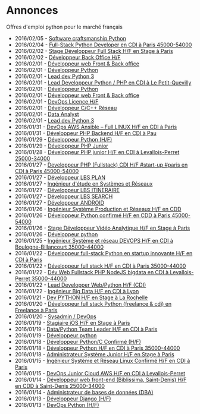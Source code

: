 # Annonces

Offres d'emploi python pour le marché français

* 2016/02/05 - [Software craftsmanship Python](http://pyjobs.fr/job/1100/software-craftsmanship-python "Software craftsmanship Python")
* 2016/02/04 - [Full-Stack Python Developer en CDI à Paris 45000-54000](http://pyjobs.fr/job/1099/full-stack-python-developer-en-cdi-a-paris-45000-54000 "Full-Stack Python Developer en CDI à Paris 45000-54000")
* 2016/02/02 - [Stage Développeur Full Stack H/F en Stage à Paris](http://pyjobs.fr/job/637/stage-developpeur-full-stack-h-f-en-stage-a-paris "Stage Développeur Full Stack H/F en Stage à Paris")
* 2016/02/02 - [Développeur Back Office H/F](http://pyjobs.fr/job/65/developpeur-back-office-h-f "Développeur Back Office H/F")
* 2016/02/01 - [Développeur web Front & Back office](http://pyjobs.fr/job/638/developpeur-web-front-back-office "Développeur web Front & Back office")
* 2016/02/01 - [Développeur Python](http://pyjobs.fr/job/643/developpeur-python "Développeur Python")
* 2016/02/01 - [Lead dev Python 3](http://pyjobs.fr/job/642/lead-dev-python-3 "Lead dev Python 3")
* 2016/02/01 - [Lead Developpeur Python / PHP en CDI à Le Petit-Quevilly](http://pyjobs.fr/job/2/lead-developpeur-python-php-en-cdi-a-le-petit-quevilly "Lead Developpeur Python / PHP en CDI à Le Petit-Quevilly")
* 2016/02/01 - [Développeur Python](http://pyjobs.fr/job/71/developpeur-python "Développeur Python")
* 2016/02/01 - [Développeur web Front & Back office](http://pyjobs.fr/job/69/developpeur-web-front-back-office "Développeur web Front & Back office")
* 2016/02/01 - [DevOps Licence H/F](http://pyjobs.fr/job/116/devops-licence-h-f "DevOps Licence H/F")
* 2016/02/01 - [Développeur C/C++ Réseau](http://pyjobs.fr/job/76/developpeur-c-c-reseau "Développeur C/C++ Réseau")
* 2016/02/01 - [Data Analyst](http://pyjobs.fr/job/59/data-analyst "Data Analyst")
* 2016/02/01 - [Lead dev Python 3](http://pyjobs.fr/job/73/lead-dev-python-3 "Lead dev Python 3")
* 2016/01/31 - [DevOps AWS Ansible – Full LINUX H/F en CDI à Paris](http://pyjobs.fr/job/189/devops-aws-ansible-full-linux-h-f-en-cdi-a-paris "DevOps AWS Ansible – Full LINUX H/F en CDI à Paris")
* 2016/01/31 - [Développeur PHP Backend H/F en CDI à Pau](http://pyjobs.fr/job/186/developpeur-php-backend-h-f-en-cdi-a-pau "Développeur PHP Backend H/F en CDI à Pau")
* 2016/01/29 - [Développeur Python (H/F)](http://pyjobs.fr/job/27/developpeur-python-h-f "Développeur Python (H/F)")
* 2016/01/29 - [Développeur PHP Junior](http://pyjobs.fr/job/21/developpeur-php-junior "Développeur PHP Junior")
* 2016/01/28 - [Développeur PHP junior H/F en CDI à Levallois-Perret 25000-34000](http://pyjobs.fr/job/185/developpeur-php-junior-h-f-en-cdi-a-levallois-perret-25000-34000 "Développeur PHP junior H/F en CDI à Levallois-Perret 25000-34000")
* 2016/01/27 - [Developpeur PHP (Fullstack)  CDI H/F #start-up #paris en CDI à Paris 45000-54000](http://pyjobs.fr/job/183/developpeur-php-fullstack-cdi-h-f-start-up-paris-en-cdi-a-paris-45000-54000 "Developpeur PHP (Fullstack)  CDI H/F #start-up #paris en CDI à Paris 45000-54000")
* 2016/01/27 - [Développeur LBS PLAN](http://pyjobs.fr/job/85/developpeur-lbs-plan "Développeur LBS PLAN")
* 2016/01/27 - [Ingénieur d'étude en Systèmes et Réseaux](http://pyjobs.fr/job/44/ingenieur-detude-en-systemes-et-reseaux "Ingénieur d'étude en Systèmes et Réseaux")
* 2016/01/27 - [Développeur LBS ITINERAIRE](http://pyjobs.fr/job/83/developpeur-lbs-itineraire "Développeur LBS ITINERAIRE")
* 2016/01/27 - [Développeur LBS SEARCH](http://pyjobs.fr/job/88/developpeur-lbs-search "Développeur LBS SEARCH")
* 2016/01/27 - [Développeur ANDROID](http://pyjobs.fr/job/79/developpeur-android "Développeur ANDROID")
* 2016/01/26 - [Ingénieur Système Production et Réseaux H/F en CDD](http://pyjobs.fr/job/181/ingenieur-systeme-production-et-reseaux-h-f-en-cdd "Ingénieur Système Production et Réseaux H/F en CDD")
* 2016/01/26 - [Développeur Python confirmé H/F en CDD à Paris 45000-54000](http://pyjobs.fr/job/179/developpeur-python-confirme-h-f-en-cdd-a-paris-45000-54000 "Développeur Python confirmé H/F en CDD à Paris 45000-54000")
* 2016/01/26 - [Stage Développeur Vidéo Analytique H/F en Stage à Paris](http://pyjobs.fr/job/177/stage-developpeur-video-analytique-h-f-en-stage-a-paris "Stage Développeur Vidéo Analytique H/F en Stage à Paris")
* 2016/01/26 - [Développeur python](http://pyjobs.fr/job/96/developpeur-python "Développeur python")
* 2016/01/25 - [Ingénieur Système et réseau DEVOPS H/F en CDI à Boulogne-Billancourt 35000-44000](http://pyjobs.fr/job/175/ingenieur-systeme-et-reseau-devops-h-f-en-cdi-a-boulogne-billancourt-35000-44000 "Ingénieur Système et réseau DEVOPS H/F en CDI à Boulogne-Billancourt 35000-44000")
* 2016/01/22 - [Développeur full-stack Python en startup innovante H/F en CDI à Paris](http://pyjobs.fr/job/173/developpeur-full-stack-python-en-startup-innovante-h-f-en-cdi-a-paris "Développeur full-stack Python en startup innovante H/F en CDI à Paris")
* 2016/01/22 - [Développeur full stack H/F en CDI à Paris 35000-44000](http://pyjobs.fr/job/171/developpeur-full-stack-h-f-en-cdi-a-paris-35000-44000 "Développeur full stack H/F en CDI à Paris 35000-44000")
* 2016/01/22 - [Dév Web Fullstack  PHP NodeJS bigdata en CDI à Levallois-Perret 35000-44000](http://pyjobs.fr/job/170/dev-web-fullstack-php-nodejs-bigdata-en-cdi-a-levallois-perret-35000-44000 "Dév Web Fullstack  PHP NodeJS bigdata en CDI à Levallois-Perret 35000-44000")
* 2016/01/22 - [Lead Developper Web/Python H/F (CDI)](http://pyjobs.fr/job/641/lead-developper-web-python-h-f-cdi "Lead Developper Web/Python H/F (CDI)")
* 2016/01/22 - [Ingénieur Big Data H/F en CDI à Lyon](http://pyjobs.fr/job/169/ingenieur-big-data-h-f-en-cdi-a-lyon "Ingénieur Big Data H/F en CDI à Lyon")
* 2016/01/21 - [Dev PYTHON H/F en Stage à La Rochelle](http://pyjobs.fr/job/167/dev-python-h-f-en-stage-a-la-rochelle "Dev PYTHON H/F en Stage à La Rochelle")
* 2016/01/20 - [Développeur full stack Python (freelance & cdi) en Freelance à Paris](http://pyjobs.fr/job/165/developpeur-full-stack-python-freelance-cdi-en-freelance-a-paris "Développeur full stack Python (freelance & cdi) en Freelance à Paris")
* 2016/01/20 - [Sysadmin / DevOps](http://pyjobs.fr/job/31/sysadmin-devops "Sysadmin / DevOps")
* 2016/01/19 - [Stagiaire iOS H/F en Stage à Paris](http://pyjobs.fr/job/163/stagiaire-ios-h-f-en-stage-a-paris "Stagiaire iOS H/F en Stage à Paris")
* 2016/01/19 - [Data/Python Team Leader H/F en CDI à Paris](http://pyjobs.fr/job/160/data-python-team-leader-h-f-en-cdi-a-paris "Data/Python Team Leader H/F en CDI à Paris")
* 2016/01/19 - [Développeur python](http://pyjobs.fr/job/135/developpeur-python "Développeur python")
* 2016/01/18 - [Développeur Python/C Confirmé (H/F)](http://pyjobs.fr/job/640/developpeur-python-c-confirme-h-f "Développeur Python/C Confirmé (H/F)")
* 2016/01/18 - [Développeur Python H/F en CDI à Paris 35000-44000](http://pyjobs.fr/job/159/developpeur-python-h-f-en-cdi-a-paris-35000-44000 "Développeur Python H/F en CDI à Paris 35000-44000")
* 2016/01/18 - [Administrateur Système Junior H/F en Stage à Paris](http://pyjobs.fr/job/157/administrateur-systeme-junior-h-f-en-stage-a-paris "Administrateur Système Junior H/F en Stage à Paris")
* 2016/01/15 - [Ingénieur Système et Réseau Linux Confirmé H/F en CDI à Paris](http://pyjobs.fr/job/155/ingenieur-systeme-et-reseau-linux-confirme-h-f-en-cdi-a-paris "Ingénieur Système et Réseau Linux Confirmé H/F en CDI à Paris")
* 2016/01/15 - [DevOps Junior Cloud AWS H/F en CDI à Levallois-Perret](http://pyjobs.fr/job/153/devops-junior-cloud-aws-h-f-en-cdi-a-levallois-perret "DevOps Junior Cloud AWS H/F en CDI à Levallois-Perret")
* 2016/01/14 - [Développeur web front-end (Biblissima, Saint-Denis) H/F en CDD à Saint-Denis 25000-34000](http://pyjobs.fr/job/151/developpeur-web-front-end-biblissima-saint-denis-h-f-en-cdd-a-saint-denis-25000-34000 "Développeur web front-end (Biblissima, Saint-Denis) H/F en CDD à Saint-Denis 25000-34000")
* 2016/01/14 - [Administrateur de bases de données (DBA)](http://pyjobs.fr/job/62/administrateur-de-bases-de-donnees-dba "Administrateur de bases de données (DBA)")
* 2016/01/13 - [Développeur Django (H/F)](http://pyjobs.fr/job/639/developpeur-django-h-f "Développeur Django (H/F)")
* 2016/01/13 - [DevOps Python (H/F)](http://pyjobs.fr/job/647/devops-python-h-f "DevOps Python (H/F)")

